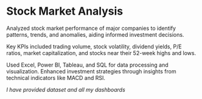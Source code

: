 # Stock Market Analysis
Analyzed stock market performance of major companies to identify patterns, trends, and anomalies, aiding informed investment decisions.

Key KPIs included trading volume, stock volatility, dividend yields, P/E ratios, market capitalization, and stocks near their 52-week highs and lows.

Used Excel, Power BI, Tableau, and SQL for data processing and visualization. Enhanced investment strategies through insights from technical indicators like MACD and RSI.

*I have provided dataset and all my dashboards*
